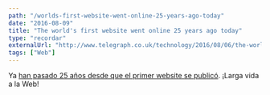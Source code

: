 ```yaml
---
path: "/worlds-first-website-went-online-25-years-ago-today"
date: "2016-08-09"
title: "The world's first website went online 25 years ago today"
type: "recordar"
externalUrl: "http://www.telegraph.co.uk/technology/2016/08/06/the-worlds-first-website-went-online-25-years-ago-today/"
tags: ["Web"]
---
```


Ya [han pasado 25 años desde que el primer website se publicó](http://www.telegraph.co.uk/technology/2016/08/06/the-worlds-first-website-went-online-25-years-ago-today/). ¡Larga vida a la Web!
